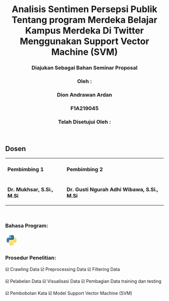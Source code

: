 <!DOCTYPE html>
<html>
<h1 align="center">Analisis Sentimen Persepsi Publik Tentang program Merdeka Belajar Kampus Merdeka Di Twitter Menggunakan Support Vector Machine (SVM) </h1>
<h3 align="center">Diajukan Sebagai Bahan Seminar Proposal</h3>
  <h3 align="center">Oleh :</h3>
  <h3 align="center">Dion Andrawan Ardan</h3>
  <h3 align="center">F1A219045</h3>
  <h3 align="center">Telah Disetujui Oleh :</h3>
  <br></html>
<body>
  <h2>Dosen</h2>
<div class="container">
  <table>
    <tr>
      <td><h3>Pembimbing 1</h3></td>
      <td><h3>Pembimbing 2</h3></td>
    </tr>
    <tr>
      <td><h3>Dr. Mukhsar, S.Si., M.Si</h3></td>
      <td><h3>Dr. Gusti Ngurah Adhi Wibawa, S.Si., M.Si</h3></td>
    </tr>
  </table>
</div>
<br></body>
  <p></p>
<h3 align="left">Bahasa Program:</h3>
<p align="left"> <a href="https://www.python.org" target="_blank" rel="noreferrer"> <img src="https://raw.githubusercontent.com/devicons/devicon/master/icons/python/python-original.svg" alt="python" width="40" height="40"/> </a> </p>

<h3 align="left">Prosedur Penelitian:</h3>
<p></p>
☑️ Crawling Data
☑️ Preprocessing Data
☑️ Filtering Data
<p></p>
☑️ Pelabelan Data
☑️ Visualisasi Data
☑️ Pembagian Data training dan testing
<p></p>
☑️ Pembobotan  Kata
☑️ Model Support Vector Machine (SVM)
<p></p>

